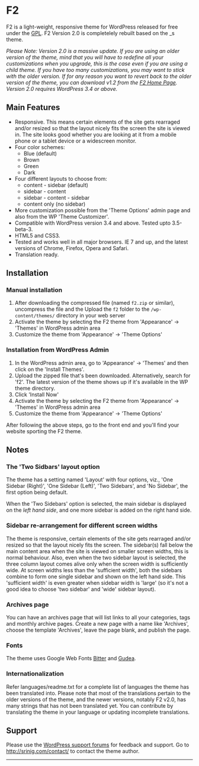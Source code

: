 F2
==

F2 is a light-weight, responsive theme for WordPress released for free under the [GPL][]. F2 Version 2.0 is completelely rebuilt based on the _s theme.

*Please Note: Version 2.0 is a massive update. If you are using an older version of the theme, mind that you will have to redefine all your customizations when you upgrade, this is the case even if you are using a child theme. If you have too many customizations, you may want to stick with the older version. If for any reason you want to revert back to the older version of the theme, you can download v1.2 from the [F2 Home Page][]. Version 2.0 requires WordPress 3.4 or above.*


Main Features
-------------

* Responsive. This means certain elements of the site gets rearraged and/or resized so that the layout nicely fits the screen the site is viewed in. The site looks good whether you are looking at it from a mobile phone or a tablet device or a widescreen monitor.
* Four color schemes:
	* Blue (default)
	* Brown
	* Green
	* Dark
* Four different layouts to choose from:
	* content - sidebar (default)
	* sidebar - content
	* sidebar - content - sidebar
	* content only (no sidebar)
* More customization possible from the 'Theme Options' admin page and also from the WP 'Theme Customizer'.
* Compatible with WordPress version 3.4 and above. Tested upto 3.5-beta-3.
* HTML5 and CSS3.
* Tested and works well in all major browsers. IE 7 and up, and the latest versions of Chrome, Firefox, Opera and Safari.
* Translation ready.


Installation
------------

### Manual installation ###

1. After downloading the compressed file (named `f2.zip` or similar), uncompress the file and the Upload the `f2` folder to the `/wp-content/themes/` directory in your web server
2. Activate the theme by selecting the F2 theme from 'Appearance' -> 'Themes' in WordPress admin area
3. Customize the theme from 'Appearance' -> 'Theme Options'

### Installation from WordPress Admin ###

1. In the WordPress admin area, go to 'Appearance' -> 'Themes' and then click on the 'Install Themes'.
2. Upload the zipped file that's been downloaded. Alternatively, search for 'f2'. The latest version of the theme shows up if it's available in the WP theme directory.
3. Click 'Install Now'
4. Activate the theme by selecting the F2 theme from 'Appearance' -> 'Themes' in WordPress admin area
5. Customize the theme from 'Appearance' -> 'Theme Options'

After following the above steps, go to the front end and you'll find your website sporting the F2 theme.


Notes
-----

### The 'Two Sidbars' layout option ###

The theme has a setting named 'Layout' with four options, viz., 'One Sidebar (Right)', 'One Sidebar (Left)', 'Two Sidebars', and 'No Sidebar', the first option being default.

When the 'Two Sidebars' option is selected, the main sidebar is displayed on the *left hand side*, and one more sidebar is added on the right hand side.

### Sidebar re-arrangement for different screen widths ###

The theme is responsive, certain elements of the site gets rearraged and/or resized so that the layout nicely fits the screen. The sidebar(s) fall below the main content area when the site is viewed on smaller screen widths, this is normal behaviour. Also, even when the two sidebar layout is selected, the three column layout comes alive only when the screen width is sufficiently wide. At screen widths less than the 'sufficient width', both the sidebars combine to form one single sidebar and shown on the left hand side. This 'sufficient width' is even greater when sidebar width is 'large' (so it's not a good idea to choose 'two sidebar' and 'wide' sidebar layout). 

### Archives page ###

You can have an archives page that will list links to all your categories, tags and monthly archive pages. Create a new page with a name like 'Archives', choose the template 'Archives', leave the page blank, and publish the page.

### Fonts ###

The theme uses Google Web Fonts [Bitter](http://www.google.com/webfonts/specimen/Bitter) and [Gudea](http://www.google.com/webfonts/specimen/Gudea).

### Internationalization ###

Refer languages/readme.txt for a complete list of languages the theme has been translated into. Please note that most of the translations pertain to the older versions of the theme, and the newer versions, notably F2 v2.0, has many strings that has not been translated yet. You can contribute by translating the theme in your language or updating incomplete translations.


Support
-------

Please use the [WordPress support forums](http://wordpress.org/support/theme/f2/) for feedback and support. Go to http://srinig.com/contact/ to contact the theme author.


------------------------------------------------------

[F2 Home Page]: http://srinig.com/wordpress/themes/f2/
[F2 on WP.org]: http://wordpress.org/extend/themes/f2/
[F2 on Github]: https://github.com/sriniguna/f2
[GPL]:          http://wordpress.org/about/gpl/